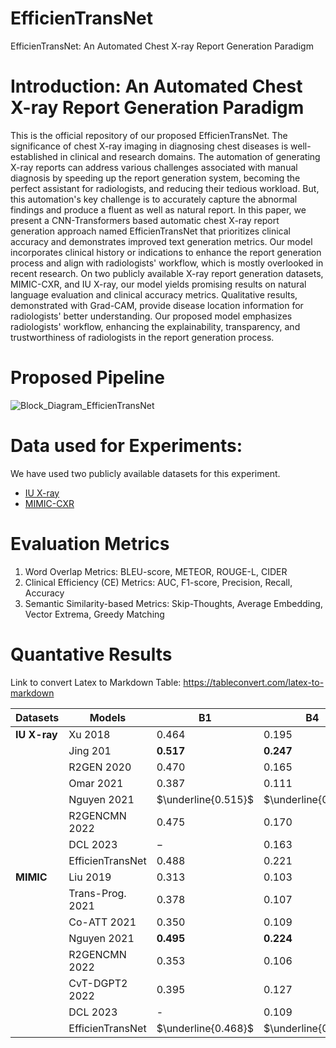# EfficienTransNet
EfficienTransNet: An Automated Chest X-ray Report Generation Paradigm

# Introduction: An Automated Chest X-ray Report Generation Paradigm
This is the official repository of our proposed EfficienTransNet. The significance of chest X-ray imaging in diagnosing chest diseases is well-established in clinical and research domains. The automation of generating X-ray reports can address various challenges associated with manual diagnosis by speeding up the report generation system, becoming the perfect assistant for radiologists, and reducing their tedious workload. But, this automation's key challenge is to accurately capture the abnormal findings and produce a fluent as well as natural report. In this paper, we present a CNN-Transformers based automatic chest X-ray report generation approach named EfficienTransNet that prioritizes clinical accuracy and demonstrates improved text generation metrics. Our model incorporates clinical history or indications to enhance the report generation process and align with radiologists' workflow, which is mostly overlooked in recent research. On two publicly available X-ray report generation datasets, MIMIC-CXR, and IU X-ray, our model yields promising results on natural language evaluation and clinical accuracy metrics. Qualitative results, demonstrated with Grad-CAM, provide disease location information for radiologists' better understanding. Our proposed model emphasizes radiologists' workflow, enhancing the explainability, transparency, and trustworthiness of radiologists in the report generation process. 

# Proposed Pipeline
![Block_Diagram_EfficienTransNet](https://github.com/Chayaneee/EfficienTransNet/assets/54748679/66bce3f4-0ffe-468c-8124-cbe73ffd5f21)


# Data used for Experiments: 

We have used two publicly available datasets for this experiment.
  - [IU X-ray](https://openi.nlm.nih.gov/)
  - [MIMIC-CXR](https://physionet.org/content/mimiciii-demo/1.4/)

# Evaluation Metrics 
1. Word Overlap Metrics: BLEU-score, METEOR, ROUGE-L, CIDER
2. Clinical Efficiency (CE) Metrics: AUC, F1-score, Precision, Recall, Accuracy
3. Semantic Similarity-based Metrics: Skip-Thoughts, Average Embedding, Vector Extrema, Greedy Matching

# Quantative Results
Link to convert Latex to Markdown Table: https://tableconvert.com/latex-to-markdown

| $\textbf{Datasets}$               | $\textbf{Models}$                                      | $\textbf{B1}$         | $\textbf{B4}$         | $\textbf{MTR}$        | $\textbf{R-L}$        | $\textbf{CDr}$        | $\textbf{FS}$       | $\textbf{PR}$       | $\textbf{RE}$       | $\textbf{ACC}$     | $\textbf{AUC}$      |
|---------------------------------|------------------------------------------------------|---------------------|---------------------|---------------------|---------------------|---------------------|-------------------|-------------------|-------------------|-------------------|-------------------|
|       $\textbf{IU X-ray}$                           | Xu 2018                  | $0.464$             | $0.195$             | $\textbf{0.274}$    | $0.366$             | $-$                 | $-$               | $-$               | $-$               | $-$               | $-$               |
|                                 | Jing 201           | $\textbf{0.517}$    | $\textbf{0.247}$    | $0.217$             | $\textbf{0.447}$    | $\underline{0.327}$ | $-$               | $-$               | $-$               | $-$               | $-$               |
|                                 | R2GEN 2020                | $0.470$             | $0.165$             | $0.187$             | $0.371$             | $-$                 | $-$               | $-$               | $-$               | $-$               | $-$               |
|                                 | Omar 2021            | $0.387$             | $0.111$             | $0.164$             | $0.289$             | $0.257$             | $-$               | $-$               | $-$               | $-$               | $-$               |
|                                 | Nguyen 2021               | $\underline{0.515}$ | $\underline{0.235}$ | $\underline{0.219}$ | $\underline{0.436}$ | $-$                 | $\underline{0.626}$ | $\underline{0.604}$ | $\textbf{0.649}$    | $\underline{0.937}$ | $\textbf{0.877}$    |
|                                 | R2GENCMN 2022                  | $0.475$             | $0.170$             | $0.191$             | $0.375$             | $-$                 | $-$               | $-$               | $-$               | $-$               | $-$               |
|                                 | DCL 2023                       | $-$                 | $0.163$             | $0.193$             | $0.383$             | $0.586$             | $-$               | $-$               | $-$               | $-$               | $-$               |
|                                 | EfficienTransNet                                     | $0.488$             | $0.221$             | $0.206$             | $0.424$             | $\textbf{0.691}$    | $\textbf{0.639}$    | $\textbf{0.647}$    | $\underline{0.631}$ | $\textbf{0.942}$    | $\underline{0.859}$ |
|$\textbf{MIMIC}$ | Liu 2019                    | 0.313               | 0.103               | -                   | 0.306               | -                   | -                 | 0.309             | 0.134             | $\underline{0.867}$ | -                 |
|                                 | Trans-Prog. 2021 | 0.378               | 0.107               | 0.145               | 0.272               | --                  | 0.308             | 0.240             | $\textbf{0.428}$    | -                 | -                 |
|                                 | Co-ATT 2021         | 0.350               | 0.109               | 0.151               | 0.283               | -                   | 0.303             | 0.352             | 0.298             | -                 | -                 |
|                                 | Nguyen 2021              | $\textbf{0.495}$      | $\textbf{0.224}$      | $\textbf{0.222}$      | $\textbf{0.390}$      | -                   | $\textbf{0.412}$    | $\underline{0.432}$ | $\underline{0.418}$ | $\textbf{0.887}$    | $\textbf{0.784}$    |
|                                 | R2GENCMN 2022                   | 0.353               | 0.106               | 0.142               | 0.278               | -                   | 0.278             | 0.334             | 0.275             | -                 | -                 |
|                                 | CvT-DGPT2 2022          | 0.395               | 0.127               | 0.155               | 0.288               | $\textbf{0.379}$      | $\underline{0.390}$ | 0.365             | $\underline{0.418}$ | -                 | -                 |
|                                 | DCL 2023                       | -                   | 0.109               | 0.150               | 0.284               | 0.281               | 0.373             | $\textbf{0.471}$    | 0.352             | -                 | -                 |
|                                 | EfficienTransNet                                     | $\underline{0.468}$   | $\underline{0.195}$   | $\underline{0.199}$   | $\underline{0.363}$   | $\underline{0.359}$   | 0.371             | 0.369             | 0.405             | 0.852             | $\underline{0.676}$ |
